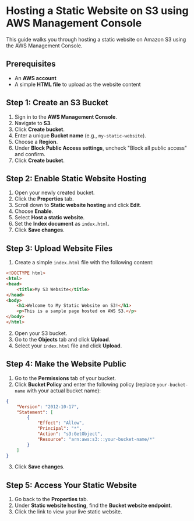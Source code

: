 # Hosting a Static Website on S3 using AWS Management Console

This guide walks you through hosting a static website on Amazon S3 using the AWS Management Console. 

## Prerequisites
- An **AWS account**
- A simple **HTML file** to upload as the website content

## Step 1: Create an S3 Bucket
1. Sign in to the **AWS Management Console**.
2. Navigate to **S3**.
3. Click **Create bucket**.
4. Enter a unique **Bucket name** (e.g., `my-static-website`).
5. Choose a **Region**.
6. Under **Block Public Access settings**, uncheck "Block all public access" and confirm.
7. Click **Create bucket**.

## Step 2: Enable Static Website Hosting
1. Open your newly created bucket.
2. Click the **Properties** tab.
3. Scroll down to **Static website hosting** and click **Edit**.
4. Choose **Enable**.
5. Select **Host a static website**.
6. Set the **Index document** as `index.html`.
7. Click **Save changes**.

## Step 3: Upload Website Files
1. Create a simple `index.html` file with the following content:
```html
<!DOCTYPE html>
<html>
<head>
    <title>My S3 Website</title>
</head>
<body>
    <h1>Welcome to My Static Website on S3!</h1>
    <p>This is a sample page hosted on AWS S3.</p>
</body>
</html>
```
2. Open your S3 bucket.
3. Go to the **Objects** tab and click **Upload**.
4. Select your `index.html` file and click **Upload**.

## Step 4: Make the Website Public
1. Go to the **Permissions** tab of your bucket.
2. Click **Bucket Policy** and enter the following policy (replace `your-bucket-name` with your actual bucket name):
```json
{
    "Version": "2012-10-17",
    "Statement": [
        {
            "Effect": "Allow",
            "Principal": "*",
            "Action": "s3:GetObject",
            "Resource": "arn:aws:s3:::your-bucket-name/*"
        }
    ]
}
```
3. Click **Save changes**.

## Step 5: Access Your Static Website
1. Go back to the **Properties** tab.
2. Under **Static website hosting**, find the **Bucket website endpoint**.
3. Click the link to view your live static website.

